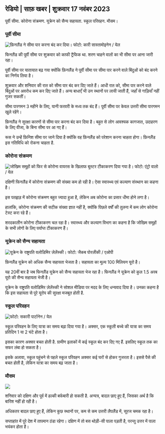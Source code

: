 ## रेडियो \| साफ़ खबर \| शुक्रवार 17 नवंबर 2023

पूर्वी सीमा. कोरोना संक्रमण. यूक्रेन को सैन्य सहायता. स्कूल परिवहन. मौसम।

### पूर्वी सीमा

![फ़िनलैंड ने सीमा पार करना बंद कर दिया। फोटो: कारी सास्तामोइनेन / येल](https://images.cdn.yle.fi/image/upload/c_crop,h_2908,w_5178,x_0,y_0/ar_1.7777777777777777,c_fill,g_faces,h_675,w_1200/dpr_1.0/q_auto:eco/f_auto/fl_losy/v1699908616/39-1200025655285565477b)

फिनलैंड की पूर्वी सीमा पर शुक्रवार को काफी ट्रैफिक था. शरण चाहने वालों का भी सीमा पर आना जारी रहा।

पूर्वी सीमा पर यातायात बढ़ गया क्योंकि फ़िनलैंड ने पूर्वी सीमा पर सीमा पार करने वाले बिंदुओं को बंद करने का निर्णय लिया है।

शुक्रवार और शनिवार की रात को सीमा पार बंद कर दिए जाते हैं। आधी रात को, सीमा पार करने वाले बिंदुओं पर अवरोध कम कर दिए जाते हैं। अन्य बाधाएँ भी उन स्थानों पर लायी जाती हैं, जहाँ से गाड़ियाँ नहीं गुजर सकतीं।

सीमा पारगमन 3 महीने के लिए, यानी फरवरी के मध्य तक बंद हैं। पूर्वी सीमा पर केवल उत्तरी सीमा पारगमन खुले रहेंगे।

फ़िनलैंड ने सुरक्षा कारणों से सीमा पार करना बंद कर दिया है। बहुत से लोग आवश्यक कागजात, उदाहरण के लिए वीजा, के बिना सीमा पर आ गए हैं।

रूस ने उन्हें फ़िनिश सीमा पर जाने दिया है क्योंकि वह फ़िनलैंड को परेशान करना चाहता होगा। फ़िनलैंड इस गतिविधि को रोकना चाहता है.

### कोरोना संक्रमण

![जोखिम समूहों को फिर से कोरोना वायरस के खिलाफ बूस्टर टीकाकरण दिया गया है। फोटो: एंट्रो वालो / येल](https://images.cdn.yle.fi/image/upload/c_crop,h_3247,w_5773,x_0,y_601/ar_1.7777777777777777,c_fill,g_faces,h_675,w_1200/dpr_1.0/q_auto:eco/f_auto/fl_losy/v1699867130/39-11997076551e51acfff3)

दक्षिणी फिनलैंड में कोरोना संक्रमण की संख्या कम हो रही है। ऐसा स्वास्थ्य एवं कल्याण संस्थान का कहना है।

इस पतझड़ में कोरोना संक्रमण बहुत ज्यादा हुआ है, लेकिन अब कोरोना का प्रसार धीमा होने लगा है।

हालांकि, कोरोना संक्रमण की सटीक संख्या ज्ञात नहीं है, क्योंकि पिछले वर्षों की तुलना में कम लोग कोरोना टेस्ट करा रहे हैं।

शरदकालीन कोरोना टीकाकरण चल रहा है। स्वास्थ्य और कल्याण विभाग का कहना है कि जोखिम समूहों के सभी लोगों के लिए पर्याप्त टीकाकरण हैं।

### यूक्रेन को सैन्य सहायता

![यूक्रेन के राष्ट्रपति वलोडिमिर ज़ेलेंस्की। फोटो: जैकब पोरज़ीकी / एओपी](https://images.cdn.yle.fi/image/upload/c_crop,h_1393,w_2477,x_0,y_0/ar_1.7777777777777777,c_fill,g_faces,h_675,w_1200/dpr_1.0/q_auto:eco/f_auto/fl_losy/v1696579988/39-1182210651fc13097ccb)

फ़िनलैंड यूक्रेन को अधिक सैन्य सहायता भेजता है। सहायता का मूल्य 100 मिलियन यूरो है।

यह 20वीं बार है जब फिनलैंड यूक्रेन को सैन्य सहायता भेज रहा है। फिनलैंड ने यूक्रेन को कुल 1.5 अरब यूरो की सैन्य सहायता भेजी है।

यूक्रेन के राष्ट्रपति वलोडिमिर ज़ेलेंस्की ने सोशल मीडिया पर मदद के लिए धन्यवाद दिया है। उनका कहना है कि इस सहायता से पूरे यूरोप की सुरक्षा मजबूत होती है.

### स्कूल परिवहन

![ फोटो: सकारी पार्टानेन / येल](https://images.cdn.yle.fi/image/upload/c_crop,h_1494,w_2655,x_0,y_0/ar_1.7777777777777777,c_fill,g_faces,h_675,w_1200/dpr_1.0/q_auto:eco/f_auto/fl_losy/v1677057284/39-107608063f5dc988d5c3)

स्कूल परिवहन के लिए यात्रा का समय बढ़ा दिया गया है। अक्सर, एक स्कूली बच्चे की यात्रा का समय प्रतिदिन 1 या 2 घंटे होता है।

इसका कारण अक्सर बचत होती है. ग्रामीण इलाकों में कई स्कूल बंद कर दिए गए हैं. इसलिए स्कूल तक का सफर लंबा हो सकता है।

इसके अलावा, स्कूल पहुंचने से पहले स्कूल परिवहन अक्सर कई घरों से होकर गुजरता है। इससे पैसे की बचत होती है, लेकिन यात्रा का समय बढ़ जाता है।

### मौसम

![](https://images.cdn.yle.fi/image/upload/c_crop,h_1080,w_1919,x_0,y_0/ar_1.777777777777777,c_fill,g_faces,h_675,w_1200/dpr_1.0/q_auto:eco/f_auto/fl_losy/v1700238427/39-120255565579437e32dc)

शनिवार को दक्षिण और पूर्व में हल्की बर्फबारी हो सकती है. अन्यत्र, बादल छाए हुए हैं, जिसका अर्थ है कि बारिश नहीं हो रही है।

अधिकतर बादल छाए हुए हैं, लेकिन कुछ स्थानों पर, कम से कम उत्तरी लैपलैंड में, सूरज चमक रहा है।

सप्ताहांत में पूरे देश में तापमान ठंडा रहेगा। दक्षिण में तो बस थोड़ी-सी पाला पड़ती है, परन्तु उत्तर में पाला भयंकर होता है।